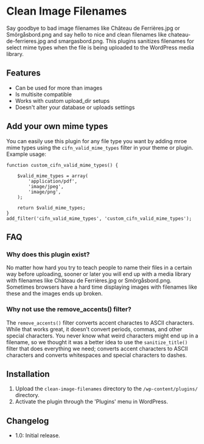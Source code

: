 # Clean Image Filenames

Say goodbye to bad image filenames like Château de Ferrières.jpg or Smörgåsbord.png and say hello to nice and clean filenames like chateau-de-ferrieres.jpg and smargasbord.png. This plugins sanitizes filenames for select mime types when the file is being uploaded to the WordPress media library. 

## Features

* Can be used for more than images
* Is multisite compatible
* Works with custom upload_dir setups
* Doesn't alter your database or uploads settings

## Add your own mime types

You can easily use this plugin for any file type you want by adding mroe mime types using the `cifn_valid_mime_types` filter in your theme or plugin. Example usage: 

<pre><code>function custom_cifn_valid_mime_types() {

	$valid_mime_types = array(
		'application/pdf', 
		'image/jpeg', 
		'image/png', 
	);

	return $valid_mime_types;
}
add_filter('cifn_valid_mime_types', 'custom_cifn_valid_mime_types');</code></pre>

## FAQ

### Why does this plugin exist?

No matter how hard you try to teach people to name their files in a certain way before uploading, sooner or later you will end up with a media library with filenames like Château de Ferrières.jpg or Smörgåsbord.png. Sometimes browsers have a hard time displaying images with filenames like these and the images ends up broken. 

### Why not use the remove_accents() filter?

The `remove_accents()` filter converts accent charactes to ASCII characters. While that works great, it doesn't convert periods, commas, and other special characters. You never know what weird characters might end up in a filename, so we thought it was a better idea to use the `sanitize_title()` filter that does everything we need; converts accent characters to ASCII characters and converts whitespaces and special characters to dashes. 

## Installation

1. Upload the `clean-image-filenames` directory to the `/wp-content/plugins/` directory.
2. Activate the plugin through the 'Plugins' menu in WordPress.

## Changelog

* 1.0: Initial release.